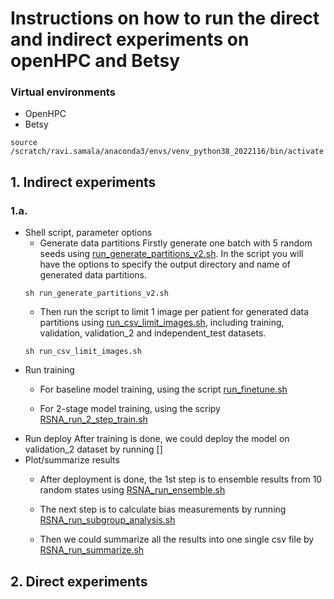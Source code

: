 # Instructions on how to run the direct and indirect experiments on openHPC and Betsy
### Virtual environments
- OpenHPC
- Betsy 
```
source /scratch/ravi.samala/anaconda3/envs/venv_python38_2022116/bin/activate
```

## 1. Indirect experiments
### 1.a. 
- Shell script, parameter options
  - Generate data partitions
  Firstly generate one batch with 5 random seeds using [run_generate_partitions_v2.sh](https://github.com/ravisamala/continual_learning_evaluation/blob/main/bash_scripts/run_generate_partitions_v2.sh).
  In the script you will have the options to specify the output directory and name of generated data partitions.
  ```
  sh run_generate_partitions_v2.sh
  ```
    - Then run the script to limit 1 image per patient for generated data partitions using [run_csv_limit_images.sh](https://github.com/ravisamala/continual_learning_evaluation/blob/main/bash_scripts/run_csv_limit_images.sh), including training, validation, validation_2 and independent_test datasets.
  ```
  sh run_csv_limit_images.sh
  ```
 - Run training
   - For baseline model training, using the script [run_finetune.sh](https://github.com/ravisamala/continual_learning_evaluation/blob/main/chexpert-model/betsy_scripts/run_finetune.sh)
  
   - For 2-stage model training, using the scripy [RSNA_run_2_step_train.sh](https://github.com/ravisamala/continual_learning_evaluation/blob/main/chexpert-model/betsy_scripts/RSNA_run_2_step_train.sh)
 - Run deploy
  After training is done, we could deploy the model on validation_2 dataset by running []
- Plot/summarize results
  - After deployment is done, the 1st step is to ensemble results from 10 random states using [RSNA_run_ensemble.sh](https://github.com/ravisamala/continual_learning_evaluation/blob/main/chexpert-model/betsy_scripts/RSNA_run_ensemble.sh)

  - The next step is to calculate bias measurements by running [RSNA_run_subgroup_analysis.sh](https://github.com/ravisamala/continual_learning_evaluation/blob/main/chexpert-model/betsy_scripts/RSNA_run_subgroup_analysis.sh)

  - Then we could summarize all the results into one single csv file by [RSNA_run_summarize.sh](https://github.com/ravisamala/continual_learning_evaluation/blob/main/chexpert-model/betsy_scripts/RSNA_run_summarize.sh)
## 2. Direct experiments
